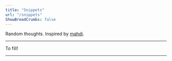 ```yaml
---
title: "Snippets"
url: "/snippets"
ShowBreadCrumbs: false
---
```

Random thoughts. Inspired by [mahdi](https://mahdi.blog/snippets/).

---
To fill!

---